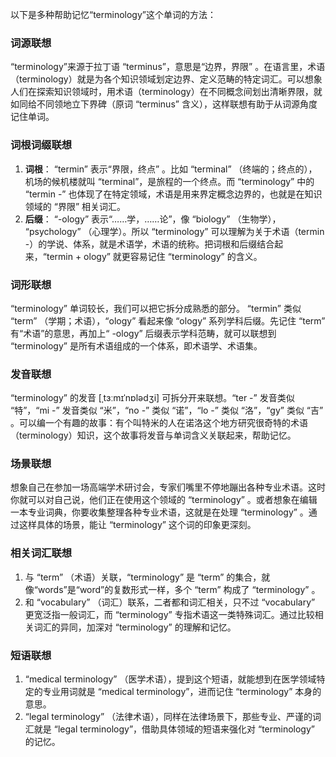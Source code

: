 以下是多种帮助记忆“terminology”这个单词的方法：

### 词源联想
“terminology”来源于拉丁语 “terminus”，意思是“边界，界限” 。在语言里，术语（terminology）就是为各个知识领域划定边界、定义范畴的特定词汇。可以想象人们在探索知识领域时，用术语（terminology）在不同概念间划出清晰界限，就如同给不同领地立下界碑（原词 “terminus” 含义），这样联想有助于从词源角度记住单词。 

### 词根词缀联想
1. **词根**： “termin” 表示“界限，终点” 。比如 “terminal” （终端的；终点的），机场的候机楼就叫 “terminal”，是旅程的一个终点。而 “terminology” 中的 “termin -” 也体现了在特定领域，术语是用来界定概念边界的，也就是在知识领域的 “界限” 相关词汇。
2. **后缀**： “-ology” 表示“……学，……论”，像 “biology” （生物学）， “psychology” （心理学）。所以 “terminology” 可以理解为关于术语（termin -）的学说、体系，就是术语学，术语的统称。把词根和后缀结合起来，“termin + ology” 就更容易记住 “terminology” 的含义。

### 词形联想
“terminology” 单词较长，我们可以把它拆分成熟悉的部分。 “termin” 类似 “term” （学期；术语），“ology” 看起来像 “ology” 系列学科后缀。先记住 “term” 有“术语”的意思，再加上“ -ology” 后缀表示学科范畴，就可以联想到 “terminology” 是所有术语组成的一个体系，即术语学、术语集。

### 发音联想
“terminology” 的发音 [ˌtɜːmɪˈnɒlədʒi] 可拆分开来联想。“ter -” 发音类似 “特”，“mi -” 发音类似 “米”，“no -” 类似 “诺”，“lo -” 类似 “洛”，“gy” 类似 “吉” 。可以编一个有趣的故事：有个叫特米的人在诺洛这个地方研究很奇特的术语（terminology）知识，这个故事将发音与单词含义关联起来，帮助记忆。 

### 场景联想
想象自己在参加一场高端学术研讨会，专家们嘴里不停地蹦出各种专业术语。这时你就可以对自己说，他们正在使用这个领域的 “terminology” 。或者想象在编辑一本专业词典，你要收集整理各种专业术语，这就是在处理 “terminology” 。通过这样具体的场景，能让 “terminology” 这个词的印象更深刻。 

### 相关词汇联想
1. 与 “term” （术语）关联，“terminology” 是 “term” 的集合，就像“words”是“word”的复数形式一样，多个 “term” 构成了 “terminology” 。
2. 和 “vocabulary” （词汇）联系，二者都和词汇相关，只不过 “vocabulary” 更宽泛指一般词汇，而 “terminology” 专指术语这一类特殊词汇。通过比较相关词汇的异同，加深对 “terminology” 的理解和记忆。

### 短语联想
1. “medical terminology” （医学术语），提到这个短语，就能想到在医学领域特定的专业用词就是 “medical terminology”，进而记住 “terminology” 本身的意思。
2. “legal terminology” （法律术语），同样在法律场景下，那些专业、严谨的词汇就是 “legal terminology”，借助具体领域的短语来强化对 “terminology” 的记忆。 